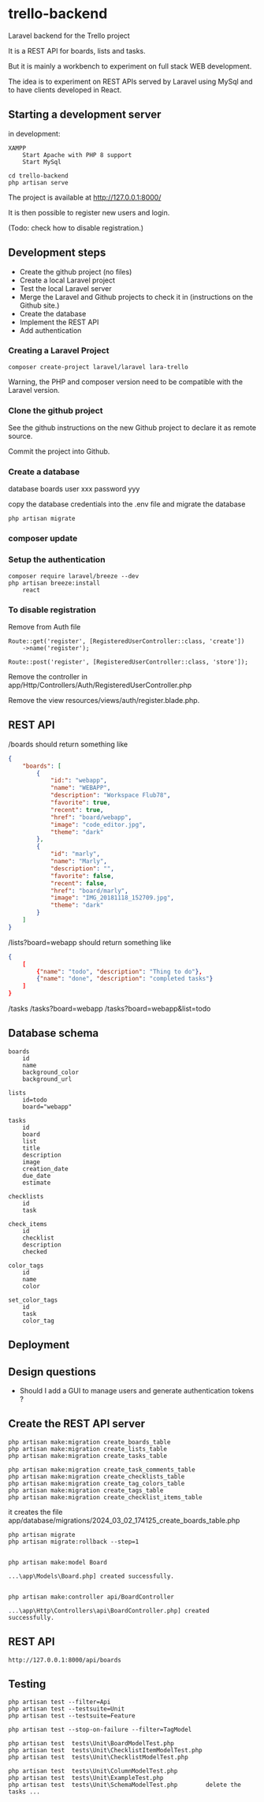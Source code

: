 # trello-backend

Laravel backend for the Trello project

It is a REST API for boards, lists and tasks.

But it is mainly a workbench to experiment on full stack WEB development.

The idea is to experiment on REST APIs served by Laravel using MySql and to have clients developed in React.

## Starting a development server

in development:

    XAMPP
        Start Apache with PHP 8 support
        Start MySql

    cd trello-backend
    php artisan serve

The project is available at http://127.0.0.1:8000/

It is then possible to register new users and login. 

(Todo: check how to disable registration.)

## Development steps

- Create the github project (no files)
- Create a local Laravel project
- Test the local Laravel server
- Merge the Laravel and Github projects to check it in (instructions on the Github site.)
- Create the database
- Implement the REST API
- Add authentication

### Creating a Laravel Project

    composer create-project laravel/laravel lara-trello


Warning, the PHP and composer version need to be compatible with the Laravel version.

### Clone the github project

See the github instructions on the new Github project to declare it as remote source.

Commit the project into Github.

### Create a database

database boards
user xxx
password yyy

copy the database credentials into the .env file
and migrate the database

    php artisan migrate

### composer update

### Setup the authentication

    composer require laravel/breeze --dev
    php artisan breeze:install
        react

### To disable registration

Remove from Auth file

    Route::get('register', [RegisteredUserController::class, 'create'])
        ->name('register');

    Route::post('register', [RegisteredUserController::class, 'store']);

Remove the controller in app/Http/Controllers/Auth/RegisteredUserController.php

Remove the view resources/views/auth/register.blade.php.



## REST API

/boards should return something like

```json
{
    "boards": [
        {
            "id:": "webapp",
            "name": "WEBAPP",
            "description": "Workspace Flub78",
            "favorite": true,
            "recent": true,
            "href": "board/webapp",
            "image": "code_editor.jpg",
            "theme": "dark"
        },
        {
            "id": "marly",
            "name": "Marly",
            "description": "",
            "favorite": false,
            "recent": false,
            "href": "board/marly",
            "image": "IMG_20181118_152709.jpg",
            "theme": "dark"
        }
    ]
}
```

/lists?board=webapp     should return something like
```json
{
    [
        {"name": "todo", "description": "Thing to do"},
        {"name": "done", "description": "completed tasks"}
    ]
}
```

/tasks
/tasks?board=webapp
/tasks?board=webapp&list=todo


## Database schema

````
boards
    id
    name
    background_color
    background_url

lists
    id=todo
    board="webapp"

tasks
    id
    board
    list
    title
    description
    image
    creation_date
    due_date
    estimate

checklists
    id
    task

check_items
    id
    checklist
    description
    checked

color_tags
    id
    name
    color

set_color_tags
    id
    task
    color_tag

````

## Deployment

## Design questions

- Should I add a GUI to manage users and generate authentication tokens ?

## Create the REST API server

    php artisan make:migration create_boards_table
    php artisan make:migration create_lists_table
    php artisan make:migration create_tasks_table

    php artisan make:migration create_task_comments_table
    php artisan make:migration create_checklists_table
    php artisan make:migration create_tag_colors_table
    php artisan make:migration create_tags_table
    php artisan make:migration create_checklist_items_table


it creates the file app/database/migrations/2024_03_02_174125_create_boards_table.php


    php artisan migrate
	php artisan migrate:rollback --step=1


    php artisan make:model Board

    ...\app\Models\Board.php] created successfully.


    php artisan make:controller api/BoardController

    ...\app\Http\Controllers\api\BoardController.php] created successfully.


## REST API

    http://127.0.0.1:8000/api/boards

## Testing

    php artisan test --filter=Api	
 	php artisan test --testsuite=Unit
	php artisan test --testsuite=Feature

    php artisan test --stop-on-failure --filter=TagModel

	php artisan test  tests\Unit\BoardModelTest.php
	php artisan test  tests\Unit\ChecklistItemModelTest.php
	php artisan test  tests\Unit\ChecklistModelTest.php

	php artisan test  tests\Unit\ColumnModelTest.php
	php artisan test  tests\Unit\ExampleTest.php
	php artisan test  tests\Unit\SchemaModelTest.php		delete the tasks ...       

    